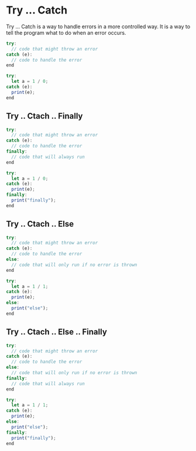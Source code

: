 # Try ... Catch

Try ... Catch is a way to handle errors in a more controlled way. It is a way to tell the program what to do when an error occurs.

```js
try:
  // code that might throw an error
catch (e):
  // code to handle the error
end
```

```js
try:
  let a = 1 / 0;
catch (e):
  print(e);
end
```

## Try .. Ctach .. Finally

```js
try:
  // code that might throw an error
catch (e):
  // code to handle the error
finally:
  // code that will always run
end
```

```js
try:
  let a = 1 / 0;
catch (e):
  print(e);
finally:
  print("finally");
end
```

## Try .. Ctach .. Else

```js
try:
  // code that might throw an error
catch (e):
  // code to handle the error
else:
  // code that will only run if no error is thrown
end
```

```js
try:
  let a = 1 / 1;
catch (e):
  print(e);
else:
  print("else");
end
```

## Try .. Ctach .. Else .. Finally

```js
try:
  // code that might throw an error
catch (e):
  // code to handle the error
else:
  // code that will only run if no error is thrown
finally:
  // code that will always run
end
```


```js
try:
  let a = 1 / 1;
catch (e):
  print(e);
else:
  print("else");
finally:
  print("finally");
end
```
